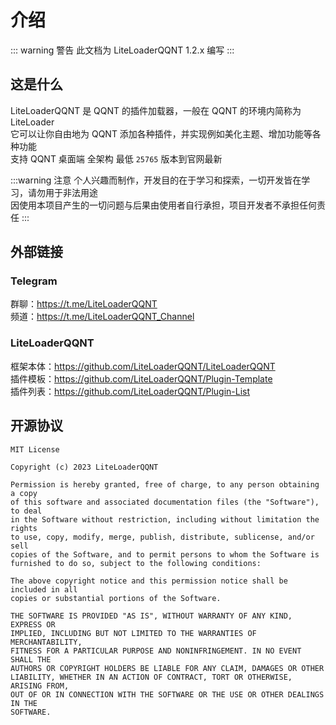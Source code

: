 # 介绍

::: warning 警告
此文档为 LiteLoaderQQNT 1.2.x 编写
:::



## 这是什么

LiteLoaderQQNT 是 QQNT 的插件加载器，一般在 QQNT 的环境内简称为 LiteLoader  
它可以让你自由地为 QQNT 添加各种插件，并实现例如美化主题、增加功能等各种功能  
支持 QQNT 桌面端 全架构 最低 `25765` 版本到官网最新

:::warning 注意
个人兴趣而制作，开发目的在于学习和探索，一切开发皆在学习，请勿用于非法用途  
因使用本项目产生的一切问题与后果由使用者自行承担，项目开发者不承担任何责任
:::



## 外部链接

### Telegram

群聊：https://t.me/LiteLoaderQQNT  
频道：https://t.me/LiteLoaderQQNT_Channel

### LiteLoaderQQNT

框架本体：https://github.com/LiteLoaderQQNT/LiteLoaderQQNT  
插件模板：https://github.com/LiteLoaderQQNT/Plugin-Template  
插件列表：https://github.com/LiteLoaderQQNT/Plugin-List



## 开源协议

```
MIT License

Copyright (c) 2023 LiteLoaderQQNT

Permission is hereby granted, free of charge, to any person obtaining a copy
of this software and associated documentation files (the "Software"), to deal
in the Software without restriction, including without limitation the rights
to use, copy, modify, merge, publish, distribute, sublicense, and/or sell
copies of the Software, and to permit persons to whom the Software is
furnished to do so, subject to the following conditions:

The above copyright notice and this permission notice shall be included in all
copies or substantial portions of the Software.

THE SOFTWARE IS PROVIDED "AS IS", WITHOUT WARRANTY OF ANY KIND, EXPRESS OR
IMPLIED, INCLUDING BUT NOT LIMITED TO THE WARRANTIES OF MERCHANTABILITY,
FITNESS FOR A PARTICULAR PURPOSE AND NONINFRINGEMENT. IN NO EVENT SHALL THE
AUTHORS OR COPYRIGHT HOLDERS BE LIABLE FOR ANY CLAIM, DAMAGES OR OTHER
LIABILITY, WHETHER IN AN ACTION OF CONTRACT, TORT OR OTHERWISE, ARISING FROM,
OUT OF OR IN CONNECTION WITH THE SOFTWARE OR THE USE OR OTHER DEALINGS IN THE
SOFTWARE.
```
